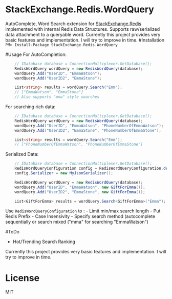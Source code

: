 # StackExchange.Redis.WordQuery

AutoComplete, Word Search extension for [StackExchange.Redis] implemented with internal Redis Data Structures. Supports raw/serialized data attachment to a queryable word.
Currently this project provides very basic features and implementation. I will try to improve in time.
#Installation
`PM> Install-Package StackExchange.Redis.WordQuery`

#Usage
For AutoCompletion:
```csharp
	// IDatabase database = ConnectionMultiplexer.GetDatabase();
    RedisWordQuery wordQuery = new RedisWordQuery(database);
    wordQuery.Add("UserID", "EmmaWatson");
    wordQuery.Add("UserID2", "EmmaStone");

    List<string> results = wordQuery.Search("Emm");
    // ["EmmaWatson", "EmmaStone"]
    // Also supports "mma" style searches
```

For searching rich data:

```csharp
	// IDatabase database = ConnectionMultiplexer.GetDatabase();
    RedisWordQuery wordQuery = new RedisWordQuery(database);
    wordQuery.Add("UserID", "EmmaWatson", "PhoneNumberOfEmmaWatson");
    wordQuery.Add("UserID2", "EmmaStone", "PhoneNumberOfEmmaStone");

    List<string> results = wordQuery.Search("Emm");
    // ["PhoneNumberOfEmmaWatson", "PhoneNumberOfEmmaStone"]
```
Serialized Data:
```csharp
	// IDatabase database = ConnectionMultiplexer.GetDatabase();
    RedisWordQueryConfiguration config = RedisWordQueryConfiguration.defaultConfig;
    config.Serializer = new MyJsonSerializer();

    RedisWordQuery wordQuery = new RedisWordQuery(database);
    wordQuery.Add("UserID", "EmmaWatson", new GiftForEmma());
    wordQuery.Add("UserID2", "EmmaStone", new GiftForEmma());

    List<GiftForEmma> results = wordQuery.Search<GiftForEmma>("Emma");
```
Use `RedisWordQueryConfiguration` to :
	- Limit min/max search length
	- Put Redis Prefix
	- Case Insensivity
	- Specify search method (autocomplete sequentially or search mixed ("mma" for searching "EmmaWatson")
	
#ToDo
- Hot/Trending Search Ranking

Currently this project provides very basic features and implementation. I will try to improve in time.

# License
MIT

[StackExchange.Redis]: <https://github.com/StackExchange/StackExchange.Redis>
